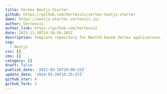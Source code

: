 ```yaml
---
title: Vertex Nextjs Starter
github: https://github.com/Vertexvis/vertex-nextjs-starter
demo: https://nextjs-starter.vertexvis.io/
author: Vertexvis
author_link: https://github.com/Vertexvis
date: 2023-11-30T14:56:59.282Z
description: Template repository for NextJS-based Vertex applications.
ssg:
  - Nextjs
css: []
cms: []
category: []
draft: false
publish_date: '2021-03-18T20:00:15Z'
update_date: '2024-03-20T18:25:27Z'
github_star: 4
github_fork: 3
---
```


